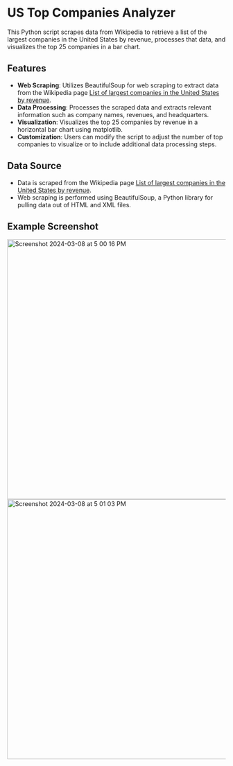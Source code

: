 # US Top Companies Analyzer
This Python script scrapes data from Wikipedia to retrieve a list of the largest companies in the United States by revenue, processes that data, and visualizes the top 25 companies in a bar chart.


## Features

- **Web Scraping**: Utilizes BeautifulSoup for web scraping to extract data from the Wikipedia page [List of largest companies in the United States by revenue](https://en.wikipedia.org/wiki/List_of_largest_companies_in_the_United_States_by_revenue).
- **Data Processing**: Processes the scraped data and extracts relevant information such as company names, revenues, and headquarters.
- **Visualization**: Visualizes the top 25 companies by revenue in a horizontal bar chart using matplotlib.
- **Customization**: Users can modify the script to adjust the number of top companies to visualize or to include additional data processing steps.

## Data Source

- Data is scraped from the Wikipedia page [List of largest companies in the United States by revenue](https://en.wikipedia.org/wiki/List_of_largest_companies_in_the_United_States_by_revenue).
- Web scraping is performed using BeautifulSoup, a Python library for pulling data out of HTML and XML files.

## Example Screenshot
<img width="600" alt="Screenshot 2024-03-08 at 5 00 16 PM" src="https://github.com/Ahmedabbas03/Top25CompaniesScraper/assets/86217781/e8e1213e-4b68-4a21-9b7f-2a962d5b07d0">
<img width="600" alt="Screenshot 2024-03-08 at 5 01 03 PM" src="https://github.com/Ahmedabbas03/Top25CompaniesScraper/assets/86217781/29ce2e3a-8c0c-4682-8ba5-812b4b4ff7cc">
